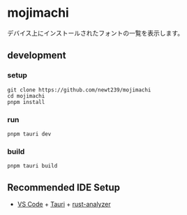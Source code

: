 # mojimachi

デバイス上にインストールされたフォントの一覧を表示します。

## development

### setup

```
git clone https://github.com/newt239/mojimachi
cd mojimachi
pnpm install
```

### run

```
pnpm tauri dev
```

### build

```
pnpm tauri build
```

## Recommended IDE Setup

- [VS Code](https://code.visualstudio.com/) + [Tauri](https://marketplace.visualstudio.com/items?itemName=tauri-apps.tauri-vscode) + [rust-analyzer](https://marketplace.visualstudio.com/items?itemName=rust-lang.rust-analyzer)
